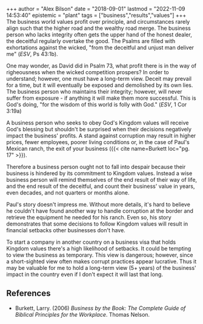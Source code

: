 +++
author = "Alex Bilson"
date = "2018-09-01"
lastmod = "2022-11-09 14:53:40"
epistemic = "plant"
tags = ["business","results","values"]
+++
The business world values profit over principle, and circumstances rarely align such that the higher road and the wealthy road merge. The business person who lacks integrity often gets the upper hand of the honest dealer, the deceitful regularly overtake the good. The Psalms are filled with exhortations against the wicked, "from the deceitful and unjust man deliver me" (_ESV_, Ps 43:1b).

One may wonder, as David did in Psalm 73, what profit there is in the way of righeousness when the wicked competition prospers? In order to understand; however, one must have a long-term view. Deceit may prevail for a time, but it will eventually be exposed and demolished by its own lies. The business person who maintains their integrity; however, will never suffer from exposure - if anything it will make them more successful. This is God's doing, "for the wisdom of this world is folly with God." (_ESV_, 1 Cor 3:19a)

A business person who seeks to obey God's Kingdom values will receive God's blessing but shouldn't be surprised when their decisions negatively impact the business' profits. A stand against corruption may result in higher prices, fewer employees, poorer living conditions or, in the case of Paul's Mexican ranch, the exit of your business ({{< cite name=Burkett loc="pg. 17" >}}).

Therefore a business person ought not to fall into despair because their business is hindered by its commitment to Kingdom values. Instead a wise business person will remind themselves of the end result of their way of life, and the end result of the deceitful, and count their business' value in years, even decades, and not quarters or months alone.

Paul's story doesn't impress me. Without more details, it's hard to believe he couldn't have found another way to handle corruption at the border and retrieve the equipment he needed for his ranch. Even so, his story demonstrates that some decisions to follow Kingdom values will result in financial setbacks other businesses don't have.

To start a company in another country on a business visa that holds Kingdom values there's a high likelihood of setbacks. It could be tempting to view the business as temporary. This view is dangerous; however, since a short-sighted view often makes corrupt practices appear lucrative. Thus it may be valuable for me to hold a long-term view (5+ years) of the business' impact in the country even if I don't expect it will last that long.

## References

- Burkett, Larry. (2006) _Business by the Book: The Complete Guide of Biblical Principles for the Workplace_. Thomas Nelson.
